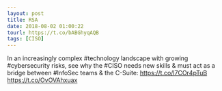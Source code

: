 ```yaml
---
layout: post
title: RSA
date: 2018-08-02 01:00:22
tourl: https://t.co/bABGhyqAQB
tags: [CISO]
---
```

In an increasingly complex #technology landscape with growing #cybersecurity risks, see why the #CISO needs new skills &amp; must act as a bridge between #InfoSec teams &amp; the C-Suite: https://t.co/l7COr4pTuB https://t.co/OvOVAhxuax